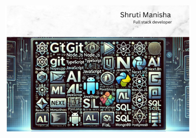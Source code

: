 <picture>
 <source media="(prefers-color-scheme: dark)" srcset="https://github.com/shrmanisha/shrmanisha/blob/main/pic1.png">
 <source media="(prefers-color-scheme: light)" srcset="https://github.com/shrmanisha/shrmanisha/blob/main/pic2.png">
 <img alt="detailsof images" src="https://github.com/shrmanisha/shrmanisha/blob/main/pic3.png">
</picture>
